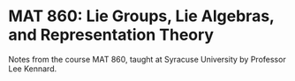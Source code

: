 MAT 860: Lie Groups, Lie Algebras, and Representation Theory
====

Notes from the course MAT 860, taught at Syracuse University by Professor Lee Kennard.
